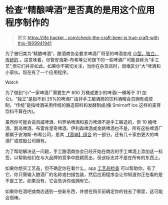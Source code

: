 # 检查“精酿啤酒”是否真的是用这个应用程序制作的

> 原文:[https://life hacker . com/check-the-craft-beer-is true-craft-with this-1809941941](https://lifehacker.com/check-whether-that-craft-beer-is-really-craft-with-this-1809941941)

为了被归类为“精酿啤酒”，酿酒商协会要求啤酒厂将至的啤酒变成 [小型、独立、传统的](https://www.craftbeer.com/breweries/what-is-a-craft-brewery) 。这意味着，尽管安海斯-布希等公司旗下的一些啤酒厂可能自称为“手工艺”,但它们并非如此。如果你不密切关注，当你在杂货店时，很难区分“大”啤酒和小家伙。现在有了一个应用程序。

Watch

为了做到“小”一家啤酒厂需要生产 600 万桶或更少的啤酒(一桶等于 31 加仑)。“独立”是指不到 25%的啤酒厂由非手工酿酒商的饮料酒精会员拥有或控制，“传统”是指啤酒采用传统的酿造原料和发酵制成(像 Smirnoff Ice 这样的麦芽饮料不算在内)。

虽然你可能会说百威啤酒、科罗纳啤酒和喜力啤酒不是手工酿造的，但 10 桶啤酒、鹅岛啤酒、布雷肯里奇啤酒、伊利森啤酒或金路啤酒也不是。所有这些啤酒厂都属于安海斯-布希公司，是其 [【高端】组合](http://www.anheuser-busch.com/beers.html) 的一部分。还有几十家由更大的啤酒厂或控股公司拥有。

为了帮助解决这一问题，手工酿酒商协会已经开始在商店的手工啤酒上添加这一标签，以帮助他们在与大品牌的竞争中脱颖而出，但该标志并不是在所有的东西上。

如果你想买工艺品，但不确定你在看什么，app [工艺品检查](http://www.craftcheckapp.com/) 可以帮助你。有了它，你只需输入酿酒厂的名称或扫描包装，然后应用程序会让你知道你正在看的是不是工艺。如果没有，它会告诉你谁拥有它。

如果你在酒吧或商店遇到一些新东西，并想在购买前确定你的钱去了哪里，这可能会很棒。